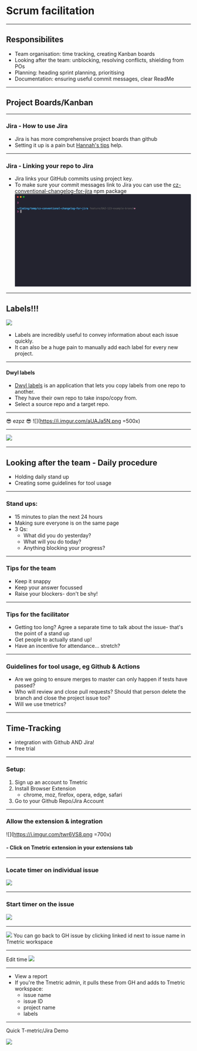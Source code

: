 # Scrum facilitation

----

## Responsibilites

- Team organisation: time tracking, creating Kanban boards
- Looking after the team: unblocking, resolving conflicts, shielding from POs
- Planning:  heading sprint planning, prioritising
- Documentation: ensuring useful commit messages, clear ReadMe

---

## Project Boards/Kanban

---- 

### Jira - How to use Jira
- Jira is has more comprehensive project boards than github
- Setting it up is a pain but [Hannah's tips](https://dev.to/hannahgooding/group-project-tip-how-to-set-up-a-jira-board-and-link-it-to-your-github-project-2n1d) help.


----

### Jira - Linking your repo to Jira
- Jira links your GitHub commits using project key.
- To make sure your commit messages link to Jira you can use the [cz-conventional-changelog-for-jira](https://github.com/commitizen/cz-cli) npm package
![managed commit](https://raw.githubusercontent.com/digitalroute/cz-conventional-changelog-for-jira/master/images/demo.gif)



----

## Labels!!!

![](https://i.imgur.com/P6SKnBc.png)


- Labels are incredibly useful to convey information about each issue quickly.
- It can also be a huge pain to manually add each label for every new project.

----

#### Dwyl labels

- [Dwyl labels](https://label-sync.herokuapp.com/) is an application that lets you copy labels from one repo to another.
- They have their own repo to take inspo/copy from.
- Select a source repo and a target repo.

----

:sunglasses: ezpz :sunglasses: 
![](https://i.imgur.com/aUAJa5N.png =500x)

----

![](https://i.imgur.com/vqjB47S.png)


---
<!-- Jennifer -->

## Looking after the team - Daily procedure
- Holding daily stand up
- Creating some guidelines for tool usage

---

### Stand ups:
- 15 minutes to plan the next 24 hours
- Making sure everyone is on the same page
- 3 Qs: 
    - What did you do yesterday?
    - What will you do today?
    - Anything blocking your progress?

---

### Tips for the team
- Keep it snappy
- Keep your answer focussed
- Raise your blockers- don't be shy!

---

### Tips for the facilitator
- Getting too long? Agree a separate time to talk about the issue- that's the point of a stand up
- Get people to actually stand up!
- Have an incentive for attendance... stretch?

---

### Guidelines for tool usage, eg Github & Actions
- Are we going to ensure merges to master can only happen if tests have passed?
- Who will review and close pull requests? Should that person delete the branch and close the project issue too?
- Will we use tmetrics? 

<!-- End of Jennifer's bit -->

---

## Time-Tracking

-  integration with Github AND Jira!
-  free trial

----

### Setup:

1. Sign up an account to Tmetric
2. Install Browser Extension
    - chrome, moz, firefox, opera, edge, safari
3. Go to your Github Repo/Jira Account

----

### Allow the extension & integration

![](https://i.imgur.com/twr6VS8.png =700x)

#### - Click on Tmetric extension in your extensions tab

----

### Locate timer on individual issue
![](https://i.imgur.com/COSjHfh.png)

----

### Start timer on the issue 

![](https://i.imgur.com/8KnpTWC.png)


----

![](https://i.imgur.com/30JJDoW.png)
You can go back to GH issue by clicking linked id next to issue name in Tmetric workspace

----

Edit time
![](https://i.imgur.com/K8ZHNzP.png)

----

* View a report
* If you're the Tmetric admin, it pulls these from GH and adds to Tmetric workspace: 
    * issue name
    * issue ID
    * project name
    * labels

----

Quick T-metric/Jira Demo

![](https://media.giphy.com/media/S9EjZzMEMXEV27JC9w/giphy.gif)
